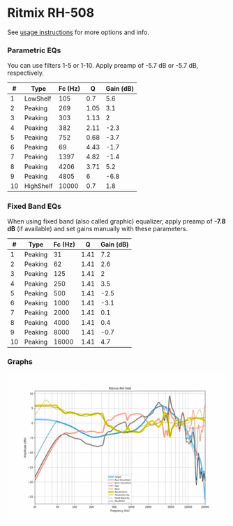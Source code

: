 # Ritmix RH-508
See [usage instructions](https://github.com/jaakkopasanen/AutoEq#usage) for more options and info.

### Parametric EQs
You can use filters 1-5 or 1-10. Apply preamp of -5.7 dB or -5.7 dB, respectively.

|   # | Type      |   Fc (Hz) |    Q |   Gain (dB) |
|-----|-----------|-----------|------|-------------|
|   1 | LowShelf  |       105 | 0.7  |         5.6 |
|   2 | Peaking   |       269 | 1.05 |         3.1 |
|   3 | Peaking   |       303 | 1.13 |         2   |
|   4 | Peaking   |       382 | 2.11 |        -2.3 |
|   5 | Peaking   |       752 | 0.68 |        -3.7 |
|   6 | Peaking   |        69 | 4.43 |        -1.7 |
|   7 | Peaking   |      1397 | 4.82 |        -1.4 |
|   8 | Peaking   |      4206 | 3.71 |         5.2 |
|   9 | Peaking   |      4805 | 6    |        -6.8 |
|  10 | HighShelf |     10000 | 0.7  |         1.8 |

### Fixed Band EQs
When using fixed band (also called graphic) equalizer, apply preamp of **-7.8 dB** (if available) and set gains manually with these parameters.

|   # | Type    |   Fc (Hz) |    Q |   Gain (dB) |
|-----|---------|-----------|------|-------------|
|   1 | Peaking |        31 | 1.41 |         7.2 |
|   2 | Peaking |        62 | 1.41 |         2.6 |
|   3 | Peaking |       125 | 1.41 |         2   |
|   4 | Peaking |       250 | 1.41 |         3.5 |
|   5 | Peaking |       500 | 1.41 |        -2.5 |
|   6 | Peaking |      1000 | 1.41 |        -3.1 |
|   7 | Peaking |      2000 | 1.41 |         0.1 |
|   8 | Peaking |      4000 | 1.41 |         0.4 |
|   9 | Peaking |      8000 | 1.41 |        -0.7 |
|  10 | Peaking |     16000 | 1.41 |         4.7 |

### Graphs
![](./Ritmix%20RH-508.png)
